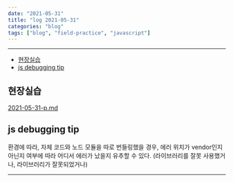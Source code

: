 ```yaml
---
date: "2021-05-31"
title: "log 2021-05-31"
categories: "blog"
tags: ["blog", "field-practice", "javascript"]
---
```


----------

- [현장실습](#현장실습)
- [js debugging tip](#js-debugging-tip)

## 현장실습

[2021-05-31-p.md](./2021-05-31-p.md)

## js debugging tip

환경에 따라, 자체 코드와 노드 모듈을 따로 번들링했을 경우, 에러 위치가 vendor인지 아닌지 여부에 따라 어디서 에러가 났을지 유추할 수 있다. (라이브러리를 잘못 사용했거나, 라이브러리가 잘못되었거나)

----------
